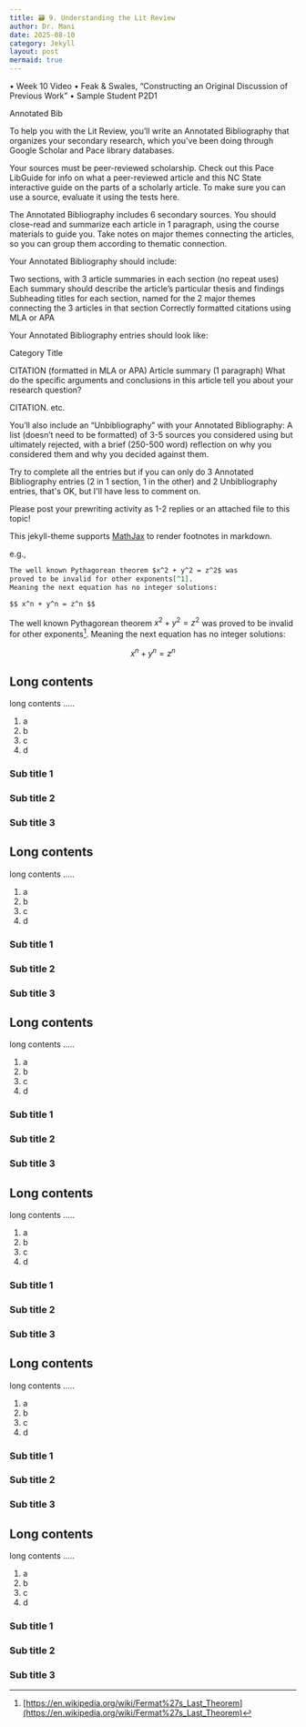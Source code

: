 ```yaml
---
title: 🗃️ 9. Understanding the Lit Review
author: Dr. Mani
date: 2025-08-10
category: Jekyll
layout: post
mermaid: true
---
```


•	Week 10 Video
•	Feak & Swales, “Constructing an Original Discussion of Previous Work”
•	Sample Student P2D1


Annotated Bib

To help you with the Lit Review, you’ll write an Annotated Bibliography that organizes your secondary research, which you've been doing through Google Scholar and Pace library databases. 

Your sources must be peer-reviewed scholarship. Check out this Pace LibGuide for info on what a peer-reviewed article  and this NC State interactive guide on the parts of a scholarly article. To make sure you can use a source, evaluate it using the tests here. 

The Annotated Bibliography includes 6 secondary sources. You should close-read and summarize each article in 1 paragraph, using the course materials to guide you. Take notes on major themes connecting the articles, so you can group them according to thematic connection. 

Your Annotated Bibliography should include:

Two sections, with 3 article summaries in each section (no repeat uses)
Each summary should describe the article’s particular thesis and findings
Subheading titles for each section, named for the 2 major themes connecting the 3 articles in that section
Correctly formatted citations using MLA or APA

Your Annotated Bibliography entries should look like:

Category Title

CITATION (formatted in MLA or APA)
Article summary (1 paragraph)
What do the specific arguments and conclusions in this article tell you about your research question?

CITATION.
etc.

You’ll also include an “Unbibliography” with your Annotated Bibliography: A list (doesn’t need to be formatted) of 3-5 sources you considered using but ultimately rejected, with a brief (250-500 word) reflection on why you considered them and why you decided against them.

Try to complete all the entries but if you can only do 3 Annotated Bibliography entries (2 in 1 section, 1 in the other) and 2 Unbibliography entries, that's OK, but I'll have less to comment on.

Please post your prewriting activity as 1-2 replies or an attached file to this topic!




This jekyll-theme supports [MathJax](https://www.mathjax.org/) to render footnotes
in markdown.

e.g.,

```markdown
The well known Pythagorean theorem $x^2 + y^2 = z^2$ was
proved to be invalid for other exponents[^1].
Meaning the next equation has no integer solutions:

$$ x^n + y^n = z^n $$
```

The well known Pythagorean theorem $x^2 + y^2 = z^2$ was
proved to be invalid for other exponents[^1].
Meaning the next equation has no integer solutions:

$$ x^n + y^n = z^n $$

Long contents
-------------

long contents .....

1. a
2. b
3. c
4. d

### Sub title 1

### Sub title 2

### Sub title 3

Long contents
-------------

long contents .....

1. a
2. b
3. c
4. d

### Sub title 1

### Sub title 2

### Sub title 3

Long contents
-------------

long contents .....

1. a
2. b
3. c
4. d

### Sub title 1

### Sub title 2

### Sub title 3

Long contents
-------------

long contents .....

1. a
2. b
3. c
4. d

### Sub title 1

### Sub title 2

### Sub title 3

Long contents
-------------

long contents .....

1. a
2. b
3. c
4. d

### Sub title 1

### Sub title 2

### Sub title 3

Long contents
-------------

long contents .....

1. a
2. b
3. c
4. d

### Sub title 1

### Sub title 2

### Sub title 3

[^1]: [https://en.wikipedia.org/wiki/Fermat%27s_Last_Theorem](https://en.wikipedia.org/wiki/Fermat%27s_Last_Theorem)
